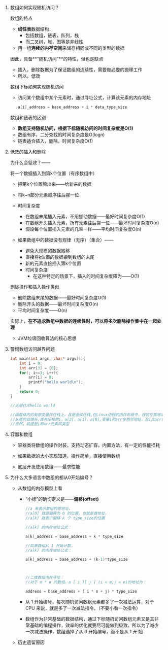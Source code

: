 1. 数组如何实现随机访问？

   数组的特点

   - **线性表**数据结构，
     - 包括数组，链表，队列，栈
     - 而二叉树，堆，图等是非线性
   - 用一组**连续的内存空间**来储存相同或不同的类型的数据

   因此，具备**“随机访问”**的特性，但也是缺点

   - 插入，删除数据为了保证数组的连续性，需要做必要的搬移工作
   - 所以，低效

   数组下标如何实现随机访问

   - 访问某个数组中某个元素时，通过寻址公式，计算该元素的内存地址

     ```cpp
     a[i]_address = base_address + i * data_type_size
     ```

   数组和链表的区别

   - **数组支持随机访问，根据下标随机访问的时间复杂度是O(1)**
   - 数组有序，二分查找的时间复杂度是O(logn)
   - 链表适合插入，删除，时间复杂度O(1)

2. 低效的插入和删除

   为什么会低效？——

   将一个数据插入到第k个位置（有序数组中）

   - 把第k个位置腾出来——给新来的数据
   - 将k~n部分元素顺序往后挪一位
   - 时间复杂度
     - 在数组末尾插入元素，不用挪动数据——最好时间复杂度O(1)
     - 在数组开头插入元素，所有元素往后挪一位——最坏时间复杂度O(n)
     - 假设每个位置插入元素的几率一样——平均时间复杂度O(n)

   - 如果数组中的数据没有规律（无序）（集合）——
     - 避免大规模的数据搬移
     - 直接将k位置的数据搬到数组的末尾
     - 新的元素直接插入第k个位置
     - 时间复杂度
       - 在这种特定的场景下，插入的时间复杂度降为——O(1)

   删除操作和插入操作类似

   - 删除数组末尾的数据——最好时间复杂度O(1)
   - 删除开头的数据——最坏时间复杂度O(n)
   - 平均时间复杂度——O(n)

   实际上，**在不追求数组中数据的连续性时，可以将多次删除操作集中在一起处理**

   - JVM垃圾回收算法的核心思想

3. 警惕数组访问越界问题

   ```cpp
   int main(int argc, char* argv[]){
       int i = 0;
       int arr[3] = {0};
       for(; i<=3; i++){
           arr[i] = 0;
           printf("hello world\n");
       }
       return 0;
   }
   
   //无限打印hello world
   
   //函数体内的局部变量存在栈上，且是连续压栈,在Linux进程的内存布局中，栈区在高地址空间，
   //从高向低增长,首先压栈的i，a[2]，a[1]，a[0],变量i和arr在相邻地址，且i比arr的地址大，所以arr越界正好访问到i。
   //当然，前提是i和arr元素同类型
   
   ```

4. 容器和数组

   - 容器类将数组的操作封装，支持动态扩容，内置方法，有一定的性能损耗

   - 如果数据的大小实现知道，操作简单，直接使用数组
   - 底层开发使用数组——最求性能

5. 为什么大多语言中数组的都从0开始编号？

   - 从数组的内存模型上看

     - “小标”的确切定义是——**偏移(offset)**

       ```cpp
       //a 来表示数组的首地址，
       //a[0] 就是偏移为 0 的位置，也就是首地址，
       //a[k] 就表示偏移 k 个 type_size的位置
       
       //a[k] 的内存地址公式：
       
       a[k]_address = base_address + k * type_size
       
       //如果数组从 1 开始计数，
       //a[k] 的内存地址公式：
       
       a[k]_address = base_address + (k-1)*type_size
       
       
       
       //二维数组内存寻址：
       //对于 m * n 的数组，a [ i ][ j ] (i < m,j < n)的地址为：
       
       address = base_address + ( i * n + j) * type_size
       ```

     - 从 1 开始编号，每次随机访问数组元素都多了一次减法运算，对于
       CPU 来说，就是多了一次减法指令。（不要小看一次指令）
     - 数组作为非常基础的数据结构，通过下标随机访问数组元素又是其非常基础的编程操作，效率的优化就要尽可能做到极致。所以为了减少一次减法操作，数组选择了从 0 开始编号，而不是从 1 开
       始

   - 历史遗留原因